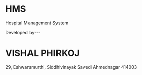 # HMS
Hospital Management System


Developed by---
# VISHAL PHIRKOJ
29, Eshwarsmurthi, Siddhivinayak
Savedi
Ahmednagar
414003
